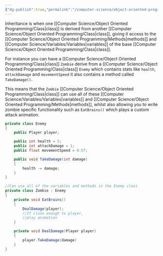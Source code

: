 ```yaml
---
{"dg-publish":true,"permalink":"/computer-science/object-oriented-programming/inheritance/","tags":["unfinished","beginner","intermediate"]}
---
```


Inheritance is when one [[Computer Science/Object Oriented Programming/Class\|class]] is derived from another [[Computer Science/Object Oriented Programming/Class\|class]], giving it access to the [[Computer Science/Object Oriented Programming/Methods\|methods]] and [[Computer Science/Variables/Variables\|variables]] of the base [[Computer Science/Object Oriented Programming/Class\|class]].

For instance you can have a [[Computer Science/Object Oriented Programming/Class\|class]] `Zombie` derive from a [[Computer Science/Object Oriented Programming/Class\|class]] `Enemy` which contains stats like `health`, `attackDamage` and `movementSpeed` it also contains a method called `TakeDamage()`.

This means that the `Zombie` [[Computer Science/Object Oriented Programming/Class\|class]] can use all of these [[Computer Science/Variables/Variables\|variables]] and [[Computer Science/Object Oriented Programming/Methods\|methods]], whilst also allowing you to write zombie specific functionality such as `EatBrains()` which plays a custom attack animation.

```csharp
private class Enemy
{
	public Player player;

	public int health = 5;
	public int attackDamage = 1;
	public float movementSpeed = 0.5f;

	public void TakeDamage(int damage)
	{
		health -= damage;
	}
}

//Can use all of the variables and methods in the Enemy class
private class Zombie : Enemy
{
	private void EatBrains()
	{
		DealDamage(player);
		//If close enough to player,
		//play animation
	}

	private void DealDamage(Player player)
	{
		player.TakeDamage(damage)
	}
}
```
